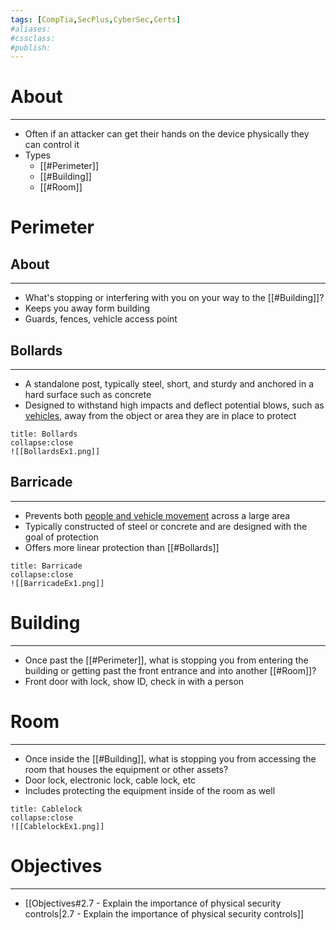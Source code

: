 ```yaml
---
tags: [CompTia,SecPlus,CyberSec,Certs]
#aliases:
#cssclass:
#publish:
---
```


# About
---
- Often if an attacker can get their hands on the device physically they can control it
- Types
	- [[#Perimeter]]
	- [[#Building]]
	- [[#Room]]

# Perimeter

## About
---
- What's stopping or interfering with you on your way to the [[#Building]]?
- Keeps you away form building
- Guards, fences, vehicle access point

## Bollards
---
- A standalone post, typically steel, short, and sturdy and anchored in a hard surface such as concrete
- Designed to withstand high impacts and deflect potential blows, such as <u>vehicles</u>, away from the object or area they are in place to protect

```ad-example
title: Bollards
collapse:close
![[BollardsEx1.png]]
```

## Barricade
---
- Prevents both <u>people and vehicle movement</u> across a large area
- Typically constructed of steel or concrete and are designed with the goal of protection
- Offers more linear protection than [[#Bollards]] 

```ad-example
title: Barricade
collapse:close
![[BarricadeEx1.png]]
```

# Building
---
- Once past the [[#Perimeter]], what is stopping you from entering the building or getting past the front entrance and into another [[#Room]]?
- Front door with lock, show ID, check in with a person

# Room
---
- Once inside the [[#Building]], what is stopping you from accessing the room that houses the equipment or other assets?
- Door lock, electronic lock, cable lock, etc
- Includes protecting the equipment inside of the room as well

```ad-example
title: Cablelock
collapse:close
![[CablelockEx1.png]]
```

# Objectives
---
- [[Objectives#2.7 - Explain the importance of physical security controls|2.7 - Explain the importance of physical security controls]]